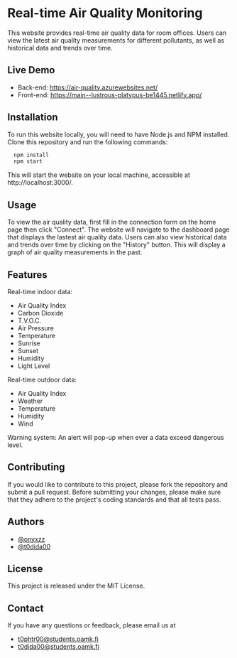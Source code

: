 # Real-time Air Quality Monitoring

This website provides real-time air quality data for room offices. Users can view the latest air quality measurements for different pollutants, as well as historical data and trends over time.

## Live Demo

- Back-end: https://air-quality.azurewebsites.net/
- Front-end: https://main--lustrous-platypus-be1445.netlify.app/

## Installation

To run this website locally, you will need to have Node.js and NPM installed. Clone this repository and run the following commands:

```bash
  npm install
  npm start
```

This will start the website on your local machine, accessible at http://localhost:3000/.

## Usage

To view the air quality data, first fill in the connection form on the home page then click "Connect". The website will navigate to the dashboard page that displays the lastest air quality data. Users can also view historical data and trends over time by clicking on the "History" button. This will display a graph of air quality measurements in the past.

## Features

Real-time indoor data:

- Air Quality Index
- Carbon Dioxide
- T.V.O.C.
- Air Pressure
- Temperature
- Sunrise
- Sunset
- Humidity
- Light Level

Real-time outdoor data:

- Air Quality Index
- Weather
- Temperature
- Humidity
- Wind

Warning system: An alert will pop-up when ever a data exceed dangerous level.

## Contributing

If you would like to contribute to this project, please fork the repository and submit a pull request. Before submitting your changes, please make sure that they adhere to the project's coding standards and that all tests pass.

## Authors

- [@onyxzz](https://www.github.com/onyxzz)
- [@t0dida00](https://www.github.com/t0dida00)

## License

This project is released under the MIT License.

## Contact

If you have any questions or feedback, please email us at

- t0phtr00@students.oamk.fi
- t0dida00@students.oamk.fi
